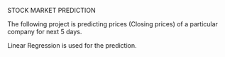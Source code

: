 STOCK MARKET PREDICTION

The following project is predicting prices (Closing prices) of a particular company for next 5 days.

Linear Regression is used for the prediction.
